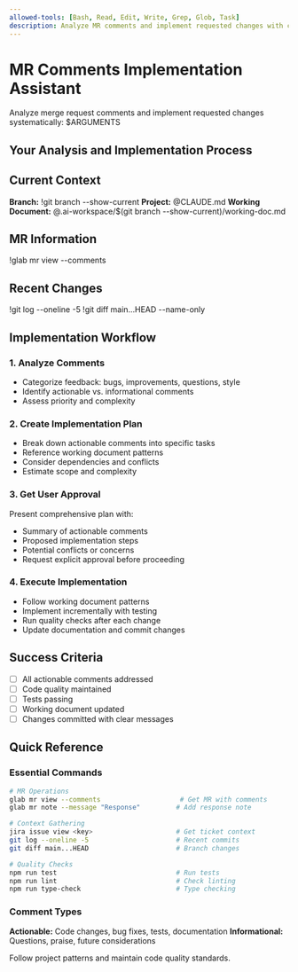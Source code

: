```yaml
---
allowed-tools: [Bash, Read, Edit, Write, Grep, Glob, Task]
description: Analyze MR comments and implement requested changes with comprehensive workflow
---
```


# MR Comments Implementation Assistant

Analyze merge request comments and implement requested changes systematically: $ARGUMENTS

## Your Analysis and Implementation Process

## Current Context
**Branch:** !git branch --show-current
**Project:** @CLAUDE.md
**Working Document:** @.ai-workspace/$(git branch --show-current)/working-doc.md

## MR Information
!glab mr view --comments

## Recent Changes
!git log --oneline -5
!git diff main...HEAD --name-only

## Implementation Workflow

### 1. Analyze Comments
- Categorize feedback: bugs, improvements, questions, style
- Identify actionable vs. informational comments
- Assess priority and complexity

### 2. Create Implementation Plan
- Break down actionable comments into specific tasks
- Reference working document patterns
- Consider dependencies and conflicts
- Estimate scope and complexity

### 3. Get User Approval
Present comprehensive plan with:
- Summary of actionable comments
- Proposed implementation steps
- Potential conflicts or concerns
- Request explicit approval before proceeding

### 4. Execute Implementation
- Follow working document patterns
- Implement incrementally with testing
- Run quality checks after each change
- Update documentation and commit changes

## Success Criteria
- [ ] All actionable comments addressed
- [ ] Code quality maintained
- [ ] Tests passing
- [ ] Working document updated
- [ ] Changes committed with clear messages

## Quick Reference

### Essential Commands
```bash
# MR Operations
glab mr view --comments                    # Get MR with comments
glab mr note --message "Response"         # Add response note

# Context Gathering  
jira issue view <key>                     # Get ticket context
git log --oneline -5                      # Recent commits
git diff main...HEAD                      # Branch changes

# Quality Checks
npm run test                              # Run tests
npm run lint                              # Check linting
npm run type-check                        # Type checking
```

### Comment Types
**Actionable:** Code changes, bug fixes, tests, documentation
**Informational:** Questions, praise, future considerations

Follow project patterns and maintain code quality standards.